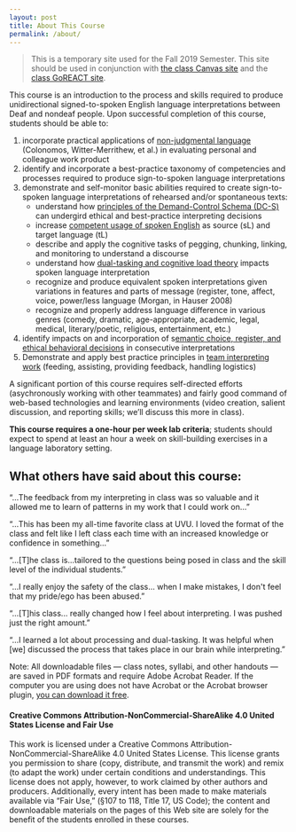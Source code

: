 ```yaml
---
layout: post
title: About This Course
permalink: /about/
---
```


> This is a temporary site used for the Fall 2019 Semester. This site should be used in conjunction with [the class Canvas site](https://uvu.instructure.com) and the [class GoREACT site](https://app.goreact.com/login).

This course is an introduction to the process and skills required to produce unidirectional signed-to-spoken English language interpretations between Deaf and nondeaf people. Upon successful completion of this course, students should be able to:

1. incorporate practical applications of [non-judgmental language](../08/contexting-work-and-feedback.html) (Colonomos, Witter-Merrithew, et al.) in evaluating personal and colleague work product
2. identify and incorporate a best-practice taxonomy of competencies and processes required to produce sign-to-spoken language interpretations
3. demonstrate and self-monitor basic abilities required to create sign-to-spoken language interpretations of rehearsed and/or spontaneous texts:
	* understand how [principles of the Demand-Control Schema (DC-S)](../08/contexting-work-and-feedback.html) can undergird ethical and best-practice interpreting decisions
	* increase [competent usage of spoken English](../08/intralingual-language-development.html) as source (sL) and target language (tL)
	* describe and apply the cognitive tasks of pegging, chunking, linking, and monitoring to understand a discourse
	* understand how [dual-tasking and cognitive load theory](../08/managing-memory-issues.html) impacts spoken language interpretation
	* recognize and produce equivalent spoken interpretations given variations in features and parts of message (register, tone, affect, voice, power/less language (Morgan, in Hauser 2008)
	* recognize and properly address language difference in various genres (comedy, dramatic, age-appropriate, academic, legal, medical, literary/poetic, religious, entertainment, etc.)
4. identify impacts on and incorporation of s[emantic choice, register, and ethical behavioral decisions](../08/attending-and-listening.html) in consecutive interpretations
5. Demonstrate and apply best practice principles in [team interpreting work](../08/teaming.html) (feeding, assisting, providing feedback, handling logistics)

A significant portion of this course requires self-directed efforts (asychronously working with other teammates) and fairly good command of web-based technologies and learning environments (video creation, salient discussion, and reporting skills; we’ll discuss this more in class).

**This course requires a one-hour per week lab criteria**; students should expect to spend at least an hour a week on skill-building exercises in a language laboratory setting.

## What others have said about this course:
“...The feedback from my interpreting in class was so valuable and it allowed me to learn of patterns in my work that I could work on...”

“...This has been my all-time favorite class at UVU. I loved the format of the class and felt like I left class each time with an increased knowledge or confidence in something...”

“...[T]he class is...tailored to the questions being posed in class and the skill level of the individual students.”

“...I really enjoy the safety of the class... when I make mistakes, I don't feel that my pride/ego has been abused.”

“...[T]his class... really changed how I feel about interpreting. I was pushed just the right amount.”

“...I learned a lot about processing and dual-tasking. It was helpful when [we] discussed the process that takes place in our brain while interpreting.”

Note: All downloadable files — class notes, syllabi, and other handouts — are saved in PDF formats and require Adobe Acrobat Reader. If the computer you are using does not have Acrobat or the Acrobat browser plugin, [you can download it free](http://www.adobe.com/products/acrobat/readstep2.html).

#### Creative Commons Attribution-NonCommercial-ShareAlike 4.0 United States License and Fair Use 
This work is licensed under a Creative Commons Attribution-NonCommercial-ShareAlike 4.0 United States License. This license grants you permission to share (copy, distribute, and transmit the work) and remix (to adapt the work) under certain conditions and understandings. This license does not apply, however, to work claimed by other authors and producers. Additionally, every intent has been made to make materials available via “Fair Use,” (§107 to 118, Title 17, US Code); the content and downloadable materials on the pages of this Web site are solely for the benefit of the students enrolled in these courses.